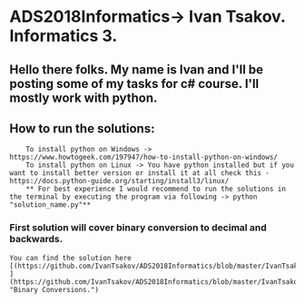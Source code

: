 # ADS2018Informatics-> Ivan Tsakov. Informatics 3. 

## Hello there folks. My name is Ivan and I'll be posting some of my tasks for c# course. I'll mostly work with python. 

## How to run the solutions:
		To install python on Windows -> https://www.howtogeek.com/197947/how-to-install-python-on-windows/
		To install python on Linux -> You have python installed but if you want to install better version or install it at all check this - https://docs.python-guide.org/starting/install3/linux/
		** For best experience I would recommend to run the solutions in the terminal by executing the program via following -> python "solution_name.py"**


### First solution will cover binary conversion to decimal and backwards.	
	You can find the solution here [(https://github.com/IvanTsakov/ADS2018Informatics/blob/master/IvanTsakov_1601261018/binaryAlgorithm/binaryAlgorithm.py ](https://github.com/IvanTsakov/ADS2018Informatics/blob/master/IvanTsakov_1601261018/binaryAlgorithm/binaryAlgorithm.py "Binary Conversions.")
